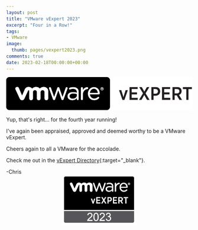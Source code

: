 ```yaml
---
layout: post
title: "VMware vExpert 2023" 
excerpt: "Four in a Row!"
tags: 
- VMware
image:
  thumb: pages/vexpert2023.png
comments: true
date: 2023-02-18T00:00:00+00:00
---
```

<img style="display: block; margin-left: auto; margin-right: auto;" alt="VMware vExpert" src="/images/vmware-vexpert/vexpert.png">
<br>
Yup, that's right... for the fourth year running!

I've again been appraised, approved and deemed worthy to be a VMware vExpert.

Cheers again to all a VMware for the accolade.

Check me out in the [vExpert Directory](https://vexpert.vmware.com/directory/5800){:target="_blank"}.

-Chris 
<br>
<img style="display: block; margin-left: auto; margin-right: auto;" alt="VMware vExpert 2023" src="/images/pages/vexpert2023.png">